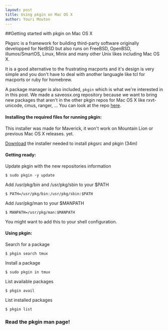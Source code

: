 ```yaml
---
layout: post
title: Using pkgin on Mac OS X
author: Youri Mouton
---
```


##Getting started with pkgin on Mac OS X

Pkgsrc is a framework for building third-party software originally developped for NetBSD but
 also runs on FreeBSD, OpenBSD, illumos/SmartOS, Linux, Minix and many other Unix likes including Mac OS X. 

It is a good alternative to the frustrating macports and it's design is very simple and you 
don't have to deal with another languagle like tcl for macports or ruby for homebrew. 

A package manager is also included, `pkgin` which is what we're interested in in this post. 
We made a saveosx.org repository because we want to bring new packages that aren't in the 
other pkgin repos for Mac OS X like rxvt-unicode, cmus, ranger, ... 
You can look at the repo [here](http://saveosx.org/packages).

#### Installing the required files for running pkgin:

This installer was made for Maverick, it won't work on Mountain Lion or previous Mac OS X releases. yet.

[Download](http://pkgsrc.saveosx.org/Darwin/bootstrap/bootstrap-x86_64-2013Q4.pkg) the installer needed to install pkgsrc and pkgin (34m)

#### Getting ready:     

Update pkgin with the new repositories information     

`$ sudo pkgin -y update`

Add /usr/pkg/bin and /usr/pkg/sbin to your $PATH   

`$ PATH=/usr/pkg/bin:/usr/pkg/sbin:$PATH`     

Add /usr/pkg/man to your $MANPATH    

`$ MANPATH=/usr/pkg/man:$MANPATH`    

You might want to add this to your shell configuration.

#### Using pkgin:

Search for a package       

`$ pkgin search tmux`      

Install a package       

`$ sudo pkgin in tmux`      

List available packages     

`$ pkgin avail`      

List installed packages      

`$ pkgin list`      


### Read the pkgin man page!     

